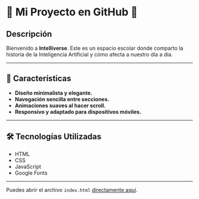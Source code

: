 # 🌟 Mi Proyecto en GitHub 🌟


## Descripción

Bienvenido a **Intelliverse**. Este es un espacio escolar donde comparto la historia de la Inteligencia Artificial y cómo afecta a nuestro día a día.

---

## 📌 Características

- **Diseño minimalista y elegante.**
- **Navegación sencilla entre secciones.**
- **Animaciones suaves al hacer scroll.**
- **Responsivo y adaptado para dispositivos móviles.**

---

## 🛠️ Tecnologías Utilizadas

- HTML
- CSS
- JavaScript
- Google Fonts

---
Puedes abrir el archivo `index.html` [directamente aquí](index.html).
